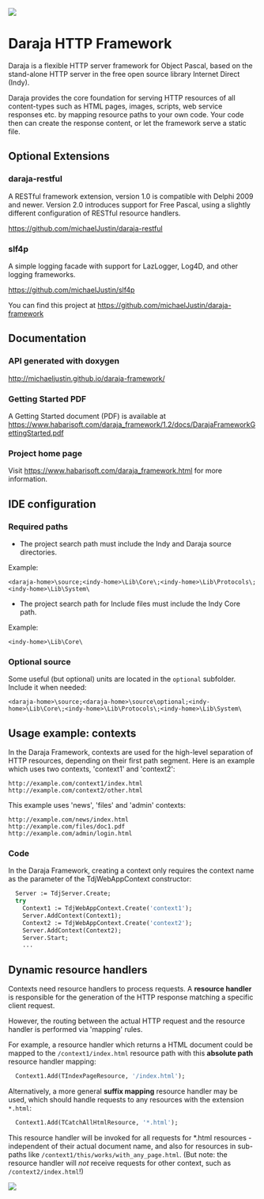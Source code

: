 ![](https://www.habarisoft.com/images/daraja_logo_landscape_2016_2.png)

# Daraja HTTP Framework

Daraja is a flexible HTTP server framework for Object Pascal, based on the stand-alone HTTP server in the free open source library Internet Direct (Indy).

Daraja provides the core foundation for serving HTTP resources of all content-types such as HTML pages, images, scripts, web service responses etc. by mapping resource paths to your own code. Your code then can create the response content, or let the framework serve a static file. 

## Optional Extensions

### daraja-restful

A RESTful framework extension, version 1.0 is compatible with Delphi 2009 and newer. Version 2.0 introduces support for Free Pascal, using a slightly different configuration of RESTful resource handlers.

https://github.com/michaelJustin/daraja-restful

### slf4p

A simple logging facade with support for LazLogger, Log4D, and other logging frameworks.

https://github.com/michaelJustin/slf4p

You can find this project at https://github.com/michaelJustin/daraja-framework

## Documentation

### API generated with doxygen

http://michaeljustin.github.io/daraja-framework/


### Getting Started PDF

A Getting Started document (PDF) is available at https://www.habarisoft.com/daraja_framework/1.2/docs/DarajaFrameworkGettingStarted.pdf

### Project home page

Visit https://www.habarisoft.com/daraja_framework.html for more information.

## IDE configuration

### Required paths

* The project search path must include the Indy and Daraja source directories.

Example:

`<daraja-home>\source;<indy-home>\Lib\Core\;<indy-home>\Lib\Protocols\;<indy-home>\Lib\System\`

* The project search path for Include files must include the Indy Core path.

Example:

`<indy-home>\Lib\Core\`

### Optional source

Some useful (but optional) units are located in the `optional` subfolder. Include it when needed:

`<daraja-home>\source;<daraja-home>\source\optional;<indy-home>\Lib\Core\;<indy-home>\Lib\Protocols\;<indy-home>\Lib\System\`

## Usage example: contexts

In the Daraja Framework, contexts are used for the high-level separation of HTTP resources, depending on their first path segment. Here is an example which uses two contexts, 'context1' and 'context2': 

    http://example.com/context1/index.html
    http://example.com/context2/other.html

This example uses 'news', 'files' and 'admin' contexts:

    http://example.com/news/index.html
    http://example.com/files/doc1.pdf
    http://example.com/admin/login.html

### Code
In the Daraja Framework, creating a context only requires the context name as the parameter of the TdjWebAppContext constructor: 

```pascal
  Server := TdjServer.Create;
  try
    Context1 := TdjWebAppContext.Create('context1');
    Server.AddContext(Context1); 
    Context2 := TdjWebAppContext.Create('context2');
    Server.AddContext(Context2); 
    Server.Start;
    ... 
```        

## Dynamic resource handlers

Contexts need resource handlers to process requests. A **resource handler** is responsible for the generation of the HTTP response matching a specific client request.

However, the routing between the actual HTTP request and the resource handler is performed via 'mapping' rules.

For example, a resource handler which returns a HTML document could be mapped to the `/context1/index.html` resource path with this **absolute path** resource handler mapping:

```pascal
  Context1.Add(TIndexPageResource, '/index.html');
```

Alternatively, a more general **suffix mapping** resource handler may be used, which should handle requests to any resources with the extension `*.html`:

```pascal
  Context1.Add(TCatchAllHtmlResource, '*.html');
```

This resource handler will be invoked for all requests for *.html resources - independent of their actual document name, and also for resources in sub-paths like `/context1/this/works/with_any_page.html`. (But note: the resource handler will _not_ receive requests for other context, such as `/context2/index.html`!)

![](https://www.habarisoft.com/images/daraja_logo_landscape_2016_2.png)
